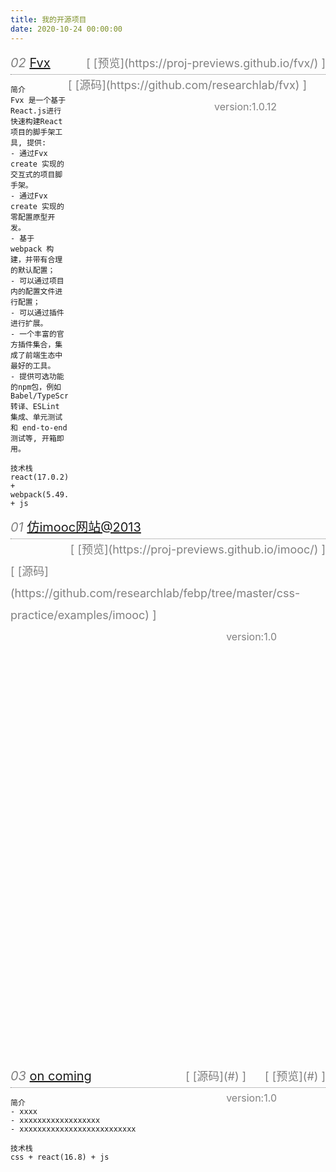 ```yaml
---
title: 我的开源项目 
date: 2020-10-24 00:00:00
---
```


<div style="font-size:18px; color:gray; border-bottom:1px dotted gray;height:35px; line-height:35px;"><span style="font-size:20px;color:black;float:left;"> <i style="color:gray;">02</i> <a href="https://proj-previews.github.io/fvx/">Fvx</a></span><span style="float:right;">[ [预览](https://proj-previews.github.io/fvx/) ]
</span><span style="float:right;padding-right:30px;">[ [源码](https://github.com/researchlab/fvx) ]</span><span style="font-size:16px;float:right;padding-right:78px;">version:1.0.12
</span></div>

```
简介 
Fvx 是一个基于React.js进行快速构建React项目的脚手架工具, 提供:
- 通过Fvx create 实现的交互式的项目脚手架。
- 通过Fvx create 实现的零配置原型开发。
- 基于 webpack 构建，并带有合理的默认配置；
- 可以通过项目内的配置文件进行配置；
- 可以通过插件进行扩展。
- 一个丰富的官方插件集合，集成了前端生态中最好的工具。
- 提供可选功能的npm包，例如 Babel/TypeScript 转译、ESLint 集成、单元测试和 end-to-end 测试等, 开箱即用。 

技术栈
react(17.0.2) +  webpack(5.49.0) + js
```

<div style="font-size:18px; color:gray; border-bottom:1px dotted gray;height:35px; line-height:35px;"><span style="font-size:20px;color:black;float:left;"><i style="color:gray;">01</i> <a href="https://proj-previews.github.io/imooc/">仿imooc网站@2013</a></span><span style="float:right;">[ [预览](https://proj-previews.github.io/imooc/) ]
</span><span style="float:right;padding-right:30px;">[ [源码](https://github.com/researchlab/febp/tree/master/css-practice/examples/imooc) ]
</span><span style="font-size:16px;float:right;padding-right:78px;">version:1.0
</span></div>

```
简介
- 教育类网站综合布局, 仿imooc网站;
- 主要页面: imooc首页, 新首页, 新闻列表页面, 新闻详情页面;

技术栈
css + ( js + html )
```

<div style="font-size:18px; color:gray; border-bottom:1px dotted gray;height:35px; line-height:35px;"><span style="font-size:20px;color:black;float:left;"> <i style="color:gray;">03</i> <a href="#">on coming</a></span><span style="float:right;">
[ [预览](#) ]
</span><span style="float:right;padding-right:30px;">
[ [源码](#) ]
</span><span style="font-size:16px;float:right;padding-right:78px;">
&nbsp;version:1.0
</span></div>

```
简介 
- xxxx
- xxxxxxxxxxxxxxxxxx
- xxxxxxxxxxxxxxxxxxxxxxxxxx

技术栈
css + react(16.8) + js
```

